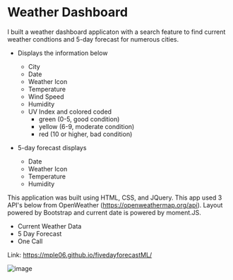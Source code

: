 # Weather Dashboard

I built a weather dashboard applicaton with a search feature to find current weather condtions and 5-day forecast for numerous cities.
  - Displays the information below
    - City
    - Date
    - Weather Icon
    - Temperature
    - Wind Speed
    - Humidity
    - UV Index and colored coded 
      - green (0-5, good condition)
      - yellow (6-9, moderate condition)
      - red (10 or higher, bad condition)

  - 5-day forecast displays
    - Date
    - Weather Icon
    - Temperature
    - Humidity

This application was built using HTML, CSS, and JQuery. This app used 3 API's below from OpenWeather (https://openweathermap.org/api). Layout powered by Bootstrap and current date is powered by moment.JS.
  - Current Weather Data
  - 5 Day Forecast
  - One Call

Link:
https://mple06.github.io/fivedayforecastML/

![image](https://user-images.githubusercontent.com/90426657/136302618-f54dffa4-ce32-430e-8f38-9e7bba310088.png)
